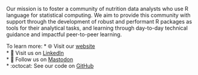 Our mission is to foster a community of nutrition data analysts who use R language for statistical computing. We aim to provide this community with support through the development of robust and performant R packages as tools for their analytical tasks, and learning through day-to-day technical guidance and impactful peer-to-peer learning.

To learn more:
    * :globe_with_meridians: Visit our [website](https://katilingban.io)    
    * :link: Visit us on  [LinkedIn](https://www.linkedin.com/company/katilingban/)    
    * :elephant: Follow us on  <a rel="me" rel="nofollow" href="https://mastodon.social/@nutriverse">Mastodon</a>    
    * :octocat: See our code on [GitHub](https://github.com/katilingban)    
